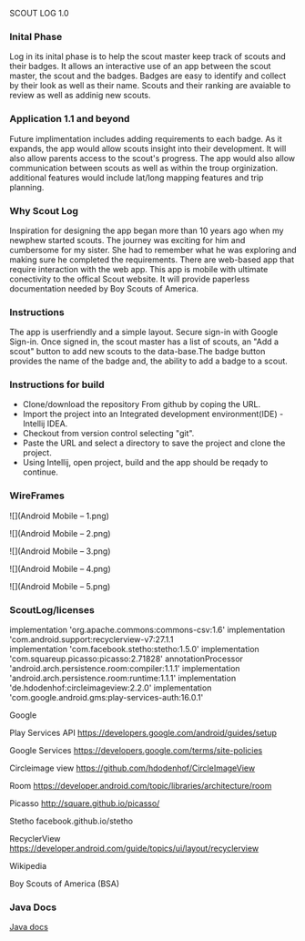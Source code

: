 SCOUT LOG 1.0

### Inital Phase
Log in its inital phase is to help the scout master keep track of scouts and their badges. It allows an interactive 
use of an app between the scout master, the scout and the badges. Badges are easy to identify and collect by their look as well as their name. Scouts and their ranking are avaiable to review as well as addinig new scouts.

### Application 1.1 and beyond
Future implimentation includes adding requirements to each badge. As it expands, the app would allow scouts insight into their development. It will also allow parents access to the scout's progress. The app would also allow communication between scouts as well as within the troup orginization. additional features would include lat/long mapping features and trip planning.

### Why Scout Log
Inspiration for designing the app began more than 10 years ago when my newphew started scouts. The journey was exciting for him and cumbersome for my sister. She had to remember what he was exploring and making sure he completed the requirements. There are web-based app that require interaction with the web app. This app is mobile with ultimate conectivity to the offical Scout website. It will provide paperless documentation needed by Boy Scouts of America.  

### Instructions
The app is userfriendly and a simple layout. Secure sign-in with Google Sign-in. Once signed in, the scout master has a list of scouts, an "Add a scout" button to add new scouts to the data-base.The badge button provides the name of the badge and, the ability to add a badge to a scout.

### Instructions for build
* Clone/download the repository From github by coping the URL.
* Import the project into an Integrated development environment(IDE) - Intellij IDEA.
* Checkout from version control selecting "git".
* Paste the URL and select a directory to save the project and clone the project.
* Using Intellij, open project, build and the app should be reqady to continue.
### WireFrames 

![](Android Mobile – 1.png)

![](Android Mobile – 2.png)

![](Android Mobile – 3.png)

![](Android Mobile – 4.png)

![](Android Mobile – 5.png)



### ScoutLog/licenses
     
implementation 'org.apache.commons:commons-csv:1.6'
implementation 'com.android.support:recyclerview-v7:27.1.1    
implementation 'com.facebook.stetho:stetho:1.5.0'
implementation 'com.squareup.picasso:picasso:2.71828'
annotationProcessor 'android.arch.persistence.room:compiler:1.1.1'
implementation 'android.arch.persistence.room:runtime:1.1.1'
implementation 'de.hdodenhof:circleimageview:2.2.0'
implementation 'com.google.android.gms:play-services-auth:16.0.1'

Google

Play Services API
https://developers.google.com/android/guides/setup

Google Services
https://developers.google.com/terms/site-policies

Circleimage view
https://github.com/hdodenhof/CircleImageView

Room
https://developer.android.com/topic/libraries/architecture/room

Picasso
http://square.github.io/picasso/

Stetho
facebook.github.io/stetho

RecyclerView
https://developer.android.com/guide/topics/ui/layout/recyclerview


Wikipedia

Boy Scouts of America (BSA)

### Java Docs
[Java docs](docs)

